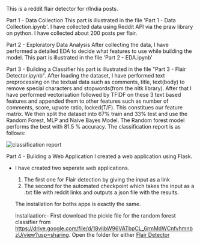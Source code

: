 This is a reddit flair detector for r/India posts.

Part 1 - Data Collection
This part is illustrated in the file 'Part 1 -  Data Collection.ipynb'. I have collected data using Reddit API via the praw library on python. I have collected about 200 posts per flair. 

Part 2 - Exploratory Data Analysis
After collecting the data, I have performed a detailed EDA to decide what features to use while building the model. This part is illustrated in the file 'Part 2 - EDA.ipynb'

Part 3 - Building a Classifier
his part is illustrated in the file "Part 3 - Flair Detector.ipynb".
After loading the dataset, I have performed text preprocessing on the textual data such as comments, title, text(body) to remove special characters and stopwords(from the nltk library). After that I have performed vectorisation followed by TFIDF on these 3 text based features and appended them to other features such as number of comments, score, upvote ratio, locked(T/F). This constitues our feature matrix. 
We then split the dataset into 67% train and 33% test and use the Random Forest, MLP and Naive Bayes Model. The Random forest model performs the best with 81.5 % accuracy. The classification report is as follows:

![classification report](https://drive.google.com/uc?export=view&id=1ALTIJw6wwIGgS2cAd8e-Vw7N93UtDg-p)

Part 4 - Building a Web Application
I created a web application using Flask. 
- I have created two seperate web applications. 
  1. The first one for Flair detection by giving the input as a link
  2. The second for the automated checkpoint which takes the input as a .txt file with reddit links and outputs a json file        with the results.
  
  The installation for boths apps is exactly the same.
  
  Installaation:-
  First download the pickle file for the random forest classifier from https://drive.google.com/file/d/18vIjbW96VATbpCL_6rmMdWCnfvhmnbzU/view?usp=sharing.
  Open the folder for either [Flair Detector](https://github.com/user/repo/blob/branch/other_file.md)

